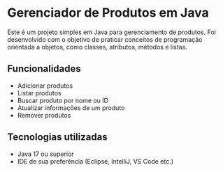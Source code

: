 # Gerenciador de Produtos em Java 

Este é um projeto simples em Java para gerenciamento de produtos. Foi desenvolvido com o objetivo de praticar conceitos de programação orientada a objetos, como classes, atributos, métodos e listas.

## Funcionalidades

- Adicionar produtos
- Listar produtos
- Buscar produto por nome ou ID
- Atualizar informações de um produto
- Remover produtos

## Tecnologias utilizadas

- Java 17 ou superior
- IDE de sua preferência (Eclipse, IntelliJ, VS Code etc.)

